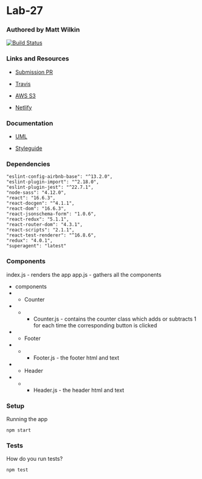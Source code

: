 # Lab-27

### Authored by Matt Wilkin


[![Build Status](https://www.travis-ci.com/mwilkin-401-advanced-javascript/lab-27.svg?branch=dev)](https://www.travis-ci.com/mwilkin-401-advanced-javascript/lab-27)


### Links and Resources

* [Submission PR](https://github.com/mwilkin-401-advanced-javascript/lab-27/pull/1)

* [Travis](https://www.travis-ci.com/mwilkin-401-advanced-javascript/lab-27)

* [AWS S3]()

* [Netlify]()


### Documentation

* [UML]()

* [Styleguide]()

### Dependencies

  ```"eslint": "^5.6.0",
  "eslint-config-airbnb-base": "^13.2.0",
  "eslint-plugin-import": "^2.18.0",
  "eslint-plugin-jest": "^22.7.1",
  "node-sass": "4.12.0",
  "react": "16.6.3",
  "react-docgen": "^4.1.1",
  "react-dom": "16.6.3",
  "react-jsonschema-form": "1.0.6",
  "react-redux": "5.1.1",
  "react-router-dom": "4.3.1",
  "react-scripts": "2.1.1",
  "react-test-renderer": "^16.8.6",
  "redux": "4.0.1",
  "superagent": "latest"
  ```
  
### Components
index.js - renders the app
app.js - gathers all the components
* components
* * Counter
* * * Counter.js - contains the counter class which adds or subtracts 1 for each time the corresponding button is clicked
* * Footer
* * * Footer.js - the footer html and text
* * Header
* * * Header.js - the header html and text


### Setup

Running the app

`npm start`

### Tests

How do you run tests?

`npm test`

